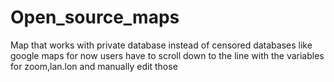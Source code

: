 # Open_source_maps
Map that works with private database instead of censored databases like google maps
for now users have to scroll down to the line with the variables for zoom,lan.lon and manually edit those 
